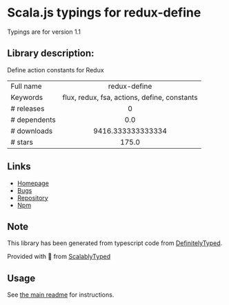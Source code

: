 
# Scala.js typings for redux-define

Typings are for version 1.1

## Library description:
Define action constants for Redux

|                    |                 |
| ------------------ | :-------------: |
| Full name          | redux-define |
| Keywords           | flux, redux, fsa, actions, define, constants |
| # releases         | 0 |
| # dependents       | 0.0 |
| # downloads        | 9416.333333333334 |
| # stars            | 175.0 |

## Links
- [Homepage](https://github.com/smeijer/redux-define)
- [Bugs](https://github.com/smeijer/redux-define/issues)
- [Repository](https://github.com/smeijer/redux-define)
- [Npm](https://www.npmjs.com/package/redux-define)
    


## Note
This library has been generated from typescript code from [DefinitelyTyped](https://definitelytyped.org).

Provided with :purple_heart: from [ScalablyTyped](https://github.com/oyvindberg/ScalablyTyped)

## Usage
See [the main readme](../../readme.md) for instructions.


